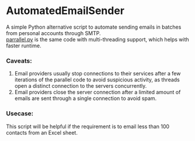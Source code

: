 # AutomatedEmailSender

A simple Python alternative script to automate sending emails in batches from personal accounts through SMTP. \
[parrallel.py](https://github.com/abhinavpannala/AutomatedEmailSender/blob/main/parallel.py) is the same code with multi-threading support, which helps with faster runtime.

### Caveats:
1. Email providers usually stop connections to their services after a few iterations of the parallel code to avoid suspicious activity, as threads open a distinct connection to the servers concurrently.
2. Email providers close the server connection after a limited amount of emails are sent through a single connection to avoid spam.

### Usecase:
This script will be helpful if the requirement is to email less than 100 contacts from an Excel sheet.
